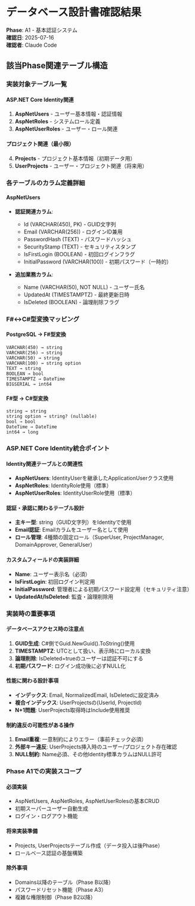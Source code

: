 # データベース設計書確認結果

**Phase**: A1 - 基本認証システム  
**確認日**: 2025-07-16  
**確認者**: Claude Code  

## 該当Phase関連テーブル構造

### 実装対象テーブル一覧

#### ASP.NET Core Identity関連
1. **AspNetUsers** - ユーザー基本情報・認証情報
2. **AspNetRoles** - システムロール定義
3. **AspNetUserRoles** - ユーザー・ロール関連

#### プロジェクト関連（最小限）
4. **Projects** - プロジェクト基本情報（初期データ用）
5. **UserProjects** - ユーザー・プロジェクト関連（将来用）

### 各テーブルのカラム定義詳細

#### AspNetUsers
- **認証関連カラム**:
  - Id (VARCHAR(450), PK) - GUID文字列
  - Email (VARCHAR(256)) - ログインID兼用
  - PasswordHash (TEXT) - パスワードハッシュ
  - SecurityStamp (TEXT) - セキュリティスタンプ
  - IsFirstLogin (BOOLEAN) - 初回ログインフラグ
  - InitialPassword (VARCHAR(100)) - 初期パスワード（一時的）
  
- **追加業務カラム**:
  - Name (VARCHAR(50), NOT NULL) - ユーザー氏名
  - UpdatedAt (TIMESTAMPTZ) - 最終更新日時
  - IsDeleted (BOOLEAN) - 論理削除フラグ

### F#↔C#型変換マッピング

#### PostgreSQL → F#型変換
```
VARCHAR(450) → string
VARCHAR(256) → string  
VARCHAR(50) → string
VARCHAR(100) → string option
TEXT → string
BOOLEAN → bool
TIMESTAMPTZ → DateTime
BIGSERIAL → int64
```

#### F#型 → C#型変換
```
string → string
string option → string? (nullable)
bool → bool
DateTime → DateTime
int64 → long
```

### ASP.NET Core Identity統合ポイント

#### Identity関連テーブルとの関連性
- **AspNetUsers**: IdentityUser<string>を継承したApplicationUserクラス使用
- **AspNetRoles**: IdentityRole<string>使用（標準）
- **AspNetUserRoles**: IdentityUserRole<string>使用（標準）

#### 認証・承認に関わるテーブル設計
- **主キー型**: string（GUID文字列）をIdentityで使用
- **Email認証**: Emailカラムをユーザー名として使用
- **ロール管理**: 4種類の固定ロール（SuperUser, ProjectManager, DomainApprover, GeneralUser）

#### カスタムフィールドの実装詳細
- **Name**: ユーザー表示名（必須）
- **IsFirstLogin**: 初回ログイン判定用
- **InitialPassword**: 管理者による初期パスワード設定用（セキュリティ注意）
- **UpdatedAt/IsDeleted**: 監査・論理削除用

### 実装時の重要事項

#### データベースアクセス時の注意点
1. **GUID生成**: C#側でGuid.NewGuid().ToString()使用
2. **TIMESTAMPTZ**: UTCとして扱い、表示時にローカル変換
3. **論理削除**: IsDeleted=trueのユーザーは認証不可にする
4. **初期パスワード**: ログイン成功後に必ずNULL化

#### 性能に関わる設計事項
- **インデックス**: Email, NormalizedEmail, IsDeletedに設定済み
- **複合インデックス**: UserProjectsの(UserId, ProjectId)
- **N+1問題**: UserProjects取得時はInclude使用推奨

#### 制約違反の可能性がある操作
1. **Email重複**: 一意制約によりエラー（事前チェック必須）
2. **外部キー違反**: UserProjects挿入時のユーザー/プロジェクト存在確認
3. **NULL制約**: Name必須、その他Identity標準カラムはNULL許可

### Phase A1での実装スコープ

#### 必須実装
- AspNetUsers, AspNetRoles, AspNetUserRolesの基本CRUD
- 初期スーパーユーザー自動生成
- ログイン・ログアウト機能

#### 将来実装準備
- Projects, UserProjectsテーブル作成（データ投入は後Phase）
- ロールベース認証の基盤構築

#### 除外事項
- Domains以降のテーブル（Phase B以降）
- パスワードリセット機能（Phase A3）
- 複雑な権限制御（Phase B2以降）